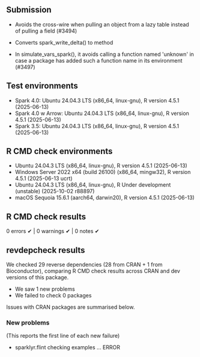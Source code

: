 ## Submission

- Avoids the cross-wire when pulling an object from a lazy table instead of pulling
a field (#3494)

- Converts spark_write_delta() to method 

- In simulate_vars_spark(), it avoids calling a function named 'unknown' in
case a package has added such a function name in its environment (#3497)

## Test environments

- Spark 4.0: Ubuntu 24.04.3 LTS (x86_64, linux-gnu), R version 4.5.1 (2025-06-13)
- Spark 4.0 w Arrow: Ubuntu 24.04.3 LTS (x86_64, linux-gnu), R version 4.5.1 (2025-06-13)
- Spark 3.5: Ubuntu 24.04.3 LTS (x86_64, linux-gnu), R version 4.5.1 (2025-06-13)

## R CMD check environments

- Ubuntu 24.04.3 LTS (x86_64, linux-gnu), R version 4.5.1 (2025-06-13)
- Windows Server 2022 x64 (build 26100) (x86_64, mingw32), R version 4.5.1 (2025-06-13 ucrt)
- Ubuntu 24.04.3 LTS (x86_64, linux-gnu), R Under development (unstable) (2025-10-02 r88897)
- macOS Sequoia 15.6.1 (aarch64, darwin20), R version 4.5.1 (2025-06-13)

## R CMD check results

0 errors ✔ | 0 warnings ✔ | 0 notes ✔

## revdepcheck results

We checked 29 reverse dependencies (28 from CRAN + 1 from Bioconductor), 
comparing R CMD check results across CRAN and dev versions of this package.

 * We saw 1 new problems
 * We failed to check 0 packages

Issues with CRAN packages are summarised below.

### New problems
(This reports the first line of each new failure)

* sparklyr.flint
  checking examples ... ERROR
